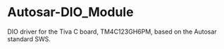 # Autosar-DIO_Module
DIO driver for the Tiva C board, TM4C123GH6PM, based on the Autosar standard SWS.
